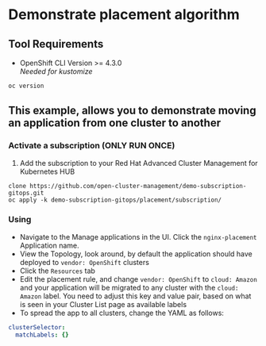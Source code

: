 # Demonstrate placement algorithm

## Tool Requirements

- OpenShift CLI Version >= 4.3.0<br>_Needed for kustomize_

```bash
oc version
```

## This example, allows you to demonstrate moving an application from one cluster to another

### Activate a subscription (ONLY RUN ONCE)

1. Add the subscription to your Red Hat Advanced Cluster Management for Kubernetes HUB

```
clone https://github.com/open-cluster-management/demo-subscription-gitops.git
oc apply -k demo-subscription-gitops/placement/subscription/
```

### Using

- Navigate to the Manage applications in the UI. Click the `nginx-placement` Application name.
- View the Topology, look around, by default the application should have deployed to `vendor: OpenShift` clusters
- Click the `Resources` tab
- Edit the placement rule, and change `vendor: OpenShift` to `cloud: Amazon` and your application will be migrated to any cluster with the `cloud: Amazon` label. You need to adjust this key and value pair, based on what is seen in your Cluster List page as available labels
- To spread the app to all clusters, change the YAML as follows:

```yaml
clusterSelector:
  matchLabels: {}
```
